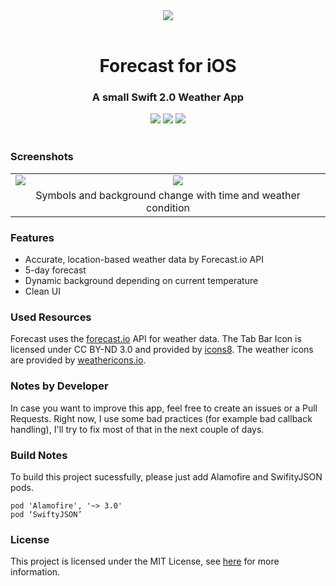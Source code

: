 <div align="center"><img src ="http://i.imgur.com/hn7YyWh.png?1" /> <br> <br> <h1>Forecast for iOS </h1> <h3> A small Swift 2.0 Weather App </h3></div>

<div align="center">

<img src="https://img.shields.io/badge/platform-iOS-brightgreen.svg">
<img src="https://img.shields.io/badge/deployment%20target-iOS%209-brightgreen.svg">
<img src="https://img.shields.io/badge/language-Swift%202-brightgreen.svg">

</div>

<br>


### Screenshots

<table align="center" border="0">

<tr>
<td> <img src="http://i.imgur.com/9X9XJQP.png"> </td>
<td> <img src="http://i.imgur.com/uiC6biV.png"> </td>
</tr>

<tr> <td colspan="2" align="center">Symbols and background change with time and weather condition</td> </tr>


</table>

### Features

* Accurate, location-based weather data by Forecast.io API
* 5-day forecast
* Dynamic background depending on current temperature
* Clean UI

### Used Resources

Forecast uses the [forecast.io](https://forecast.io) API for weather data. The Tab Bar Icon is licensed under CC BY-ND 3.0 and provided by [icons8](http://icons8.com).  The weather icons are provided by [weathericons.io](http://weathericons.io).

### Notes by Developer

In case you want to improve this app, feel free to create an issues or a Pull Requests.
Right now, I use some bad practices (for example bad callback handling), I'll try to fix most of that in the next couple of days.

### Build Notes

To build this project sucessfully, please just add Alamofire and SwifityJSON pods. 

    pod 'Alamofire', '~> 3.0'
    pod ‘SwiftyJSON’

### License
This project is licensed under the MIT License, see [here](https://opensource.org/licenses/MIT) for more information.

